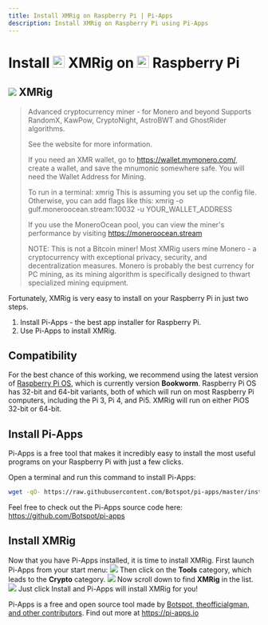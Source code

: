 ```yaml
---
title: Install XMRig on Raspberry Pi | Pi-Apps
description: Install XMRig on Raspberry Pi using Pi-Apps
---
```

<div class="simple-install-content content">

# Install <img src="/img/app-icons/XMRig/icon-64.png" height=24> XMRig on <img src=/img/other-icons/raspberrypi-icon.svg height=24> Raspberry Pi

## <img src="/img/app-icons/XMRig/icon-64.png"> XMRig
> Advanced cryptocurrency miner - for Monero and beyond
> Supports RandomX, KawPow, CryptoNight, AstroBWT and GhostRider algorithms.
> 
> See the website for more information.
> 
> If you need an XMR wallet, go to https://wallet.mymonero.com/, create a wallet, and save the mnumonic somewhere safe. You will need the Wallet Address for Mining.
> 
> To run in a terminal: xmrig
> This is assuming you set up the config file. Otherwise, you can add flags like this: 
> xmrig -o gulf.moneroocean.stream:10032 -u YOUR_WALLET_ADDRESS
> 
> If you use the MoneroOcean pool, you can view the miner's performance by visiting https://moneroocean.stream
> 
> NOTE:
> This is not a Bitcoin miner! Most XMRig users mine Monero - a cryptocurrency with exceptional privacy, security, and decentralization measures.
> Monero is probably the best currency for PC mining, as its mining algorithm is specifically designed to thwart specialized mining equipment.

Fortunately, XMRig is very easy to install on your Raspberry Pi in just two steps.
1. Install Pi-Apps - the best app installer for Raspberry Pi.
2. Use Pi-Apps to install XMRig.
</div>
<div class="simple-install-content content">

## Compatibility
For the best chance of this working, we recommend using the latest version of [Raspberry Pi OS](https://www.raspberrypi.com/software/), which is currently version **Bookworm**.
Raspberry Pi OS has 32-bit and 64-bit variants, both of which will run on most Raspberry Pi computers, including the Pi 3, Pi 4, and Pi5.
XMRig will run on either PiOS 32-bit or 64-bit.
</div>
<div class="simple-install-content content">

## Install Pi-Apps

Pi-Apps is a free tool that makes it incredibly easy to install the most useful programs on your Raspberry Pi with just a few clicks.

Open a terminal and run this command to install Pi-Apps:
```bash
wget -qO- https://raw.githubusercontent.com/Botspot/pi-apps/master/install | bash
```
Feel free to check out the Pi-Apps source code here: https://github.com/Botspot/pi-apps
</div>
<div class="simple-install-content content">

## Install XMRig

Now that you have Pi-Apps installed, it is time to install XMRig.
First launch Pi-Apps from your start menu:
<img src="/img/start-menu.png">
Then click on the <b>Tools</b> category, which leads to the <b>Crypto</b> category.
<img src="/img/category-selections/Crypto.png">
Now scroll down to find <b>XMRig</b> in the list.
<img src="/img/app-icons/XMRig/app-selection.png">
Just click Install and Pi-Apps will install XMRig for you!
</div>
<div class="simple-install-content content">

Pi-Apps is a free and open source tool made by [Botspot, theofficialgman, and other contributors](/about/#contributors). Find out more at https://pi-apps.io
</div>
